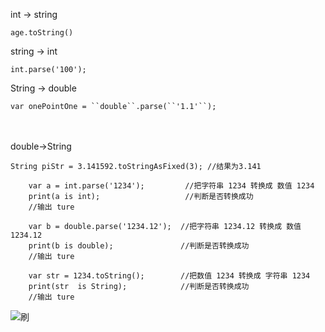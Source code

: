 int -> string

```
age.toString()
```

string -> int 

```
int.parse('100');
```

String -> double

```
var onePointOne = ``double``.parse(``'1.1'``);
```

　

double->String

```
String piStr = 3.141592.toStringAsFixed(3); //结果为3.141
```

```
	var a = int.parse('1234');         //把字符串 1234 转换成 数值 1234
	print(a is int);                   //判断是否转换成功
	//输出 ture 
	
	var b = double.parse('1234.12');  //把字符串 1234.12 转换成 数值 1234.12
	print(b is double);               //判断是否转换成功
	//输出 ture 
	
	var str = 1234.toString();        //把数值 1234 转换成 字符串 1234
	print(str  is String);            //判断是否转换成功
	//输出 ture 
```

![刷](https://luckly007.oss-cn-beijing.aliyuncs.com/images/%E5%88%B7.jpg)